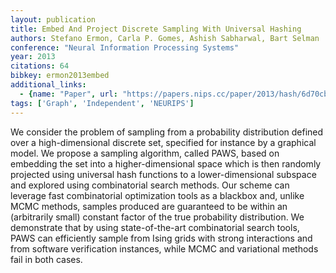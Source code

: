 ```yaml
---
layout: publication
title: Embed And Project Discrete Sampling With Universal Hashing
authors: Stefano Ermon, Carla P. Gomes, Ashish Sabharwal, Bart Selman
conference: "Neural Information Processing Systems"
year: 2013
citations: 64
bibkey: ermon2013embed
additional_links:
  - {name: "Paper", url: "https://papers.nips.cc/paper/2013/hash/6d70cb65d15211726dcce4c0e971e21c-Abstract.html"}
tags: ['Graph', 'Independent', 'NEURIPS']
---
```

We consider the problem of sampling from a probability distribution defined over a high-dimensional discrete set, specified for instance by a graphical model. We propose a sampling algorithm, called PAWS, based on embedding the set into a higher-dimensional space which is then randomly projected using universal hash functions to a lower-dimensional subspace and explored using combinatorial search methods. Our scheme can leverage fast combinatorial optimization tools as a blackbox and, unlike MCMC methods, samples produced are guaranteed to be within an (arbitrarily small) constant factor of the true probability distribution. We demonstrate that by using state-of-the-art combinatorial search tools, PAWS can efficiently sample from Ising grids with strong interactions and from software verification instances, while MCMC and variational methods fail in both cases.
